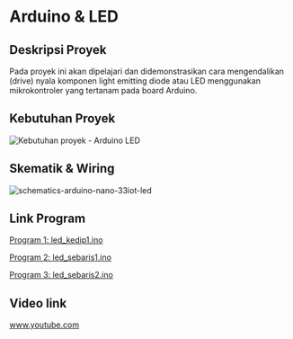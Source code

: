 # Arduino & LED

## Deskripsi Proyek
Pada proyek ini akan dipelajari dan didemonstrasikan cara mengendalikan (drive) nyala komponen light emitting diode atau LED menggunakan mikrokontroler yang tertanam pada board Arduino.

## Kebutuhan Proyek
![Kebutuhan proyek - Arduino   LED](https://user-images.githubusercontent.com/11900221/232988569-ab0490bc-989c-48a1-bfa0-b493c4fe1832.png)

## Skematik & Wiring
![schematics-arduino-nano-33iot-led](https://user-images.githubusercontent.com/11900221/232986811-484db281-6485-4afb-9737-f8154fbf7f80.jpg)

## Link Program
[Program 1: led_kedip1.ino](https://github.com/TaufiqSuyadhi/Belajar-Arduino-Basic/blob/main/1%20-%20Arduino%20-%20Display%20-%20LED/led_kedip1.ino)

[Program 2: led_sebaris1.ino](https://github.com/TaufiqSuyadhi/Belajar-Arduino-Basic/blob/main/1%20-%20Arduino%20-%20Display%20-%20LED/led_sebaris1.ino)

[Program 3: led_sebaris2.ino](https://github.com/TaufiqSuyadhi/Belajar-Arduino-Basic/blob/main/1%20-%20Arduino%20-%20Display%20-%20LED/led_sebaris2.ino)

## Video link
www.youtube.com

